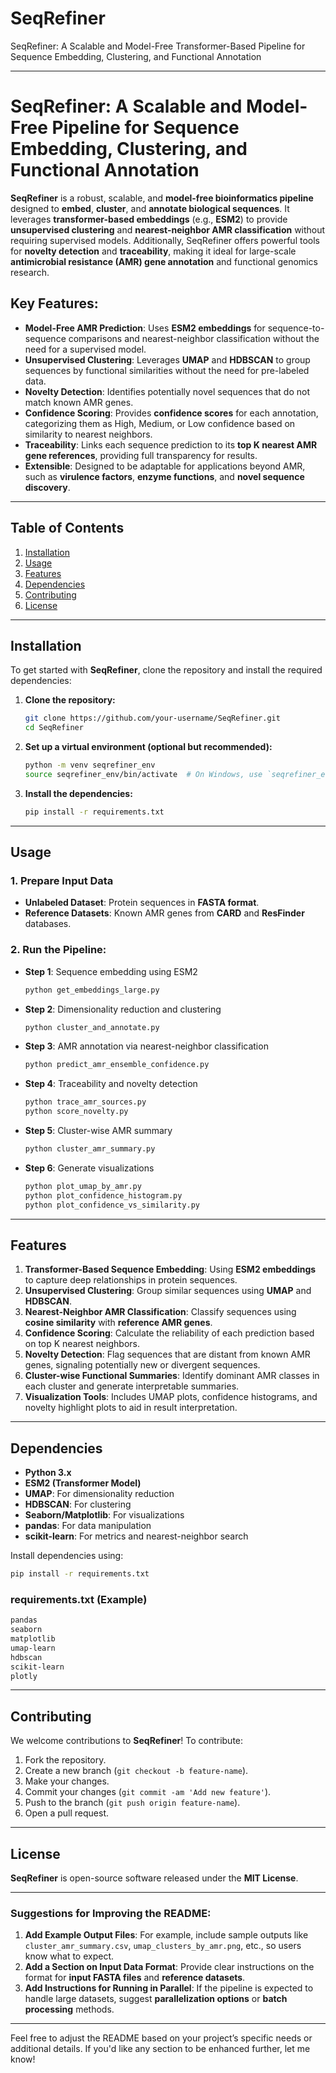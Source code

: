 # SeqRefiner
SeqRefiner: A Scalable and Model-Free Transformer-Based Pipeline for Sequence Embedding, Clustering, and Functional Annotation


---

# **SeqRefiner: A Scalable and Model-Free Pipeline for Sequence Embedding, Clustering, and Functional Annotation**

**SeqRefiner** is a robust, scalable, and **model-free bioinformatics pipeline** designed to **embed**, **cluster**, and **annotate biological sequences**. It leverages **transformer-based embeddings** (e.g., **ESM2**) to provide **unsupervised clustering** and **nearest-neighbor AMR classification** without requiring supervised models. Additionally, SeqRefiner offers powerful tools for **novelty detection** and **traceability**, making it ideal for large-scale **antimicrobial resistance (AMR) gene annotation** and functional genomics research.

## Key Features:

* **Model-Free AMR Prediction**: Uses **ESM2 embeddings** for sequence-to-sequence comparisons and nearest-neighbor classification without the need for a supervised model.
* **Unsupervised Clustering**: Leverages **UMAP** and **HDBSCAN** to group sequences by functional similarities without the need for pre-labeled data.
* **Novelty Detection**: Identifies potentially novel sequences that do not match known AMR genes.
* **Confidence Scoring**: Provides **confidence scores** for each annotation, categorizing them as High, Medium, or Low confidence based on similarity to nearest neighbors.
* **Traceability**: Links each sequence prediction to its **top K nearest AMR gene references**, providing full transparency for results.
* **Extensible**: Designed to be adaptable for applications beyond AMR, such as **virulence factors**, **enzyme functions**, and **novel sequence discovery**.

---

## Table of Contents

1. [Installation](#installation)
2. [Usage](#usage)
3. [Features](#features)
4. [Dependencies](#dependencies)
5. [Contributing](#contributing)
6. [License](#license)

---

## Installation

To get started with **SeqRefiner**, clone the repository and install the required dependencies:

1. **Clone the repository:**

   ```bash
   git clone https://github.com/your-username/SeqRefiner.git
   cd SeqRefiner
   ```

2. **Set up a virtual environment (optional but recommended):**

   ```bash
   python -m venv seqrefiner_env
   source seqrefiner_env/bin/activate  # On Windows, use `seqrefiner_env\Scripts\activate`
   ```

3. **Install the dependencies:**

   ```bash
   pip install -r requirements.txt
   ```

---

## Usage

### 1. **Prepare Input Data**

* **Unlabeled Dataset**: Protein sequences in **FASTA format**.
* **Reference Datasets**: Known AMR genes from **CARD** and **ResFinder** databases.

### 2. **Run the Pipeline**:

* **Step 1**: Sequence embedding using ESM2

  ```bash
  python get_embeddings_large.py
  ```

* **Step 2**: Dimensionality reduction and clustering

  ```bash
  python cluster_and_annotate.py
  ```

* **Step 3**: AMR annotation via nearest-neighbor classification

  ```bash
  python predict_amr_ensemble_confidence.py
  ```

* **Step 4**: Traceability and novelty detection

  ```bash
  python trace_amr_sources.py
  python score_novelty.py
  ```

* **Step 5**: Cluster-wise AMR summary

  ```bash
  python cluster_amr_summary.py
  ```

* **Step 6**: Generate visualizations

  ```bash
  python plot_umap_by_amr.py
  python plot_confidence_histogram.py
  python plot_confidence_vs_similarity.py
  ```

---

## Features

1. **Transformer-Based Sequence Embedding**: Using **ESM2 embeddings** to capture deep relationships in protein sequences.
2. **Unsupervised Clustering**: Group similar sequences using **UMAP** and **HDBSCAN**.
3. **Nearest-Neighbor AMR Classification**: Classify sequences using **cosine similarity** with **reference AMR genes**.
4. **Confidence Scoring**: Calculate the reliability of each prediction based on top K nearest neighbors.
5. **Novelty Detection**: Flag sequences that are distant from known AMR genes, signaling potentially new or divergent sequences.
6. **Cluster-wise Functional Summaries**: Identify dominant AMR classes in each cluster and generate interpretable summaries.
7. **Visualization Tools**: Includes UMAP plots, confidence histograms, and novelty highlight plots to aid in result interpretation.

---

## Dependencies

* **Python 3.x**
* **ESM2 (Transformer Model)**
* **UMAP**: For dimensionality reduction
* **HDBSCAN**: For clustering
* **Seaborn/Matplotlib**: For visualizations
* **pandas**: For data manipulation
* **scikit-learn**: For metrics and nearest-neighbor search

Install dependencies using:

```bash
pip install -r requirements.txt
```

### **requirements.txt** (Example)

```txt
pandas
seaborn
matplotlib
umap-learn
hdbscan
scikit-learn
plotly
```

---

## Contributing

We welcome contributions to **SeqRefiner**! To contribute:

1. Fork the repository.
2. Create a new branch (`git checkout -b feature-name`).
3. Make your changes.
4. Commit your changes (`git commit -am 'Add new feature'`).
5. Push to the branch (`git push origin feature-name`).
6. Open a pull request.

---

## License

**SeqRefiner** is open-source software released under the **MIT License**.

---

### **Suggestions for Improving the README:**

1. **Add Example Output Files**: For example, include sample outputs like `cluster_amr_summary.csv`, `umap_clusters_by_amr.png`, etc., so users know what to expect.
2. **Add a Section on Input Data Format**: Provide clear instructions on the format for **input FASTA files** and **reference datasets**.
3. **Add Instructions for Running in Parallel**: If the pipeline is expected to handle large datasets, suggest **parallelization options** or **batch processing** methods.

---

Feel free to adjust the README based on your project’s specific needs or additional details. If you'd like any section to be enhanced further, let me know!

